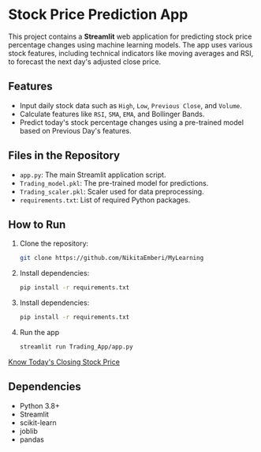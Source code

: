 # Stock Price Prediction App

This project contains a **Streamlit** web application for predicting stock price percentage changes using machine learning models. The app uses various stock features, including technical indicators like moving averages and RSI, to forecast the next day's adjusted close price.

## Features
- Input daily stock data such as `High`, `Low`, `Previous Close`, and `Volume`.
- Calculate features like `RSI`, `SMA`, `EMA`, and Bollinger Bands.
- Predict today's stock percentage changes using a pre-trained model based on Previous Day's features.

## Files in the Repository
- `app.py`: The main Streamlit application script.
- `Trading_model.pkl`: The pre-trained model for predictions.
- `Trading_scaler.pkl`: Scaler used for data preprocessing.
- `requirements.txt`: List of required Python packages.

## How to Run
1. Clone the repository:
   ```bash
   git clone https://github.com/NikitaEmberi/MyLearning
   ```
   
2. Install dependencies:
   ```bash
   pip install -r requirements.txt
   ```

3. Install dependencies:
   ```bash
   pip install -r requirements.txt
   ```

4. Run the app
   ```bash
   streamlit run Trading_App/app.py
   ```

[Know Today's Closing Stock Price](https://know-todays-closing-stock-price.streamlit.app/)


## Dependencies
- Python 3.8+
- Streamlit
- scikit-learn
- joblib
- pandas

